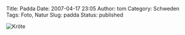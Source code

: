 Title: Padda
Date: 2007-04-17 23:05
Author: tom
Category: Schweden
Tags: Foto, Natur
Slug: padda
Status: published

![Kröte](/pic/padda.gif "Kröte")


